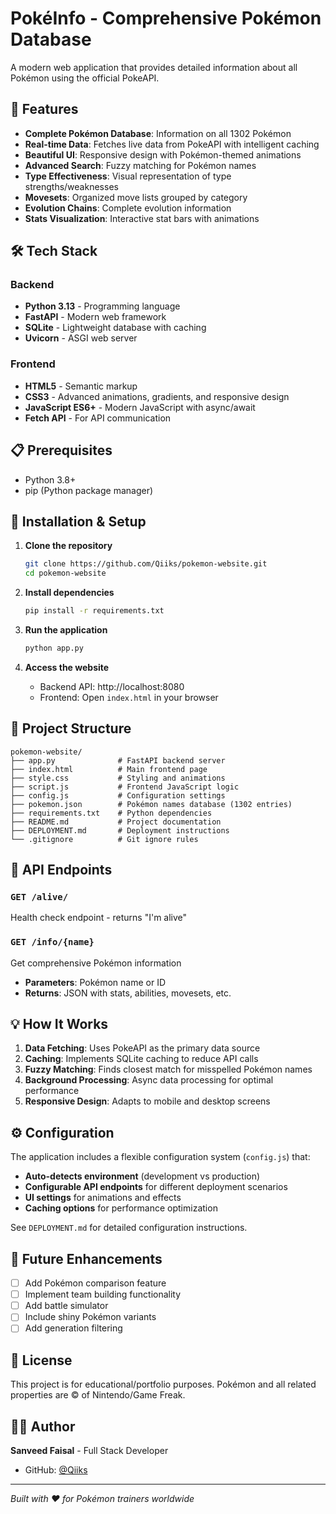 # PokéInfo - Comprehensive Pokémon Database

A modern web application that provides detailed information about all Pokémon using the official PokeAPI.

## 🚀 Features

- **Complete Pokémon Database**: Information on all 1302 Pokémon
- **Real-time Data**: Fetches live data from PokeAPI with intelligent caching
- **Beautiful UI**: Responsive design with Pokémon-themed animations
- **Advanced Search**: Fuzzy matching for Pokémon names
- **Type Effectiveness**: Visual representation of type strengths/weaknesses
- **Movesets**: Organized move lists grouped by category
- **Evolution Chains**: Complete evolution information
- **Stats Visualization**: Interactive stat bars with animations

## 🛠️ Tech Stack

### Backend
- **Python 3.13** - Programming language
- **FastAPI** - Modern web framework
- **SQLite** - Lightweight database with caching
- **Uvicorn** - ASGI web server

### Frontend
- **HTML5** - Semantic markup
- **CSS3** - Advanced animations, gradients, and responsive design
- **JavaScript ES6+** - Modern JavaScript with async/await
- **Fetch API** - For API communication

## 📋 Prerequisites

- Python 3.8+
- pip (Python package manager)

## 🔧 Installation & Setup

1. **Clone the repository**
   ```bash
   git clone https://github.com/Qiiks/pokemon-website.git
   cd pokemon-website
   ```

2. **Install dependencies**
   ```bash
   pip install -r requirements.txt
   ```

3. **Run the application**
   ```bash
   python app.py
   ```

4. **Access the website**
   - Backend API: http://localhost:8080
   - Frontend: Open `index.html` in your browser

## 📁 Project Structure

```
pokemon-website/
├── app.py              # FastAPI backend server
├── index.html          # Main frontend page
├── style.css           # Styling and animations
├── script.js           # Frontend JavaScript logic
├── config.js           # Configuration settings
├── pokemon.json        # Pokémon names database (1302 entries)
├── requirements.txt    # Python dependencies
├── README.md           # Project documentation
├── DEPLOYMENT.md       # Deployment instructions
└── .gitignore          # Git ignore rules
```

## 🎯 API Endpoints

### `GET /alive/`
Health check endpoint - returns "I'm alive"

### `GET /info/{name}`
Get comprehensive Pokémon information
- **Parameters**: Pokémon name or ID
- **Returns**: JSON with stats, abilities, movesets, etc.

## 💡 How It Works

1. **Data Fetching**: Uses PokeAPI as the primary data source
2. **Caching**: Implements SQLite caching to reduce API calls
3. **Fuzzy Matching**: Finds closest match for misspelled Pokémon names
4. **Background Processing**: Async data processing for optimal performance
5. **Responsive Design**: Adapts to mobile and desktop screens

## ⚙️ Configuration

The application includes a flexible configuration system (`config.js`) that:
- **Auto-detects environment** (development vs production)
- **Configurable API endpoints** for different deployment scenarios
- **UI settings** for animations and effects
- **Caching options** for performance optimization

See `DEPLOYMENT.md` for detailed configuration instructions.

## 🔮 Future Enhancements

- [ ] Add Pokémon comparison feature
- [ ] Implement team building functionality
- [ ] Add battle simulator
- [ ] Include shiny Pokémon variants
- [ ] Add generation filtering

## 📄 License

This project is for educational/portfolio purposes. Pokémon and all related properties are © of Nintendo/Game Freak.

## 👨‍💻 Author

**Sanveed Faisal** - Full Stack Developer
- GitHub: [@Qiiks](https://github.com/Qiiks)

---

*Built with ❤️ for Pokémon trainers worldwide*